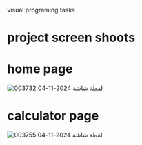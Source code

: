 visual programing tasks 

# project screen shoots 

# home page

![لقطة شاشة 2024-11-04 003732](https://github.com/user-attachments/assets/a93f6035-50c7-4380-8dd7-23040160be10)
# calculator page

![لقطة شاشة 2024-11-04 003755](https://github.com/user-attachments/assets/127fe018-1ff5-443b-b2d8-66df7df8da26)
